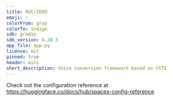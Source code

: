 ```yaml
---
title: RVC⚡ZERO
emoji: ⚡
colorFrom: gray
colorTo: indigo
sdk: gradio
sdk_version: 4.28.3
app_file: app.py
license: mit
pinned: true
header: mini
short_description: Voice conversion framework based on VITS
---
```


Check out the configuration reference at https://huggingface.co/docs/hub/spaces-config-reference
